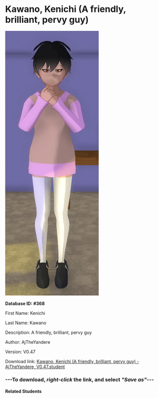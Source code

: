 # Kawano, Kenichi (A friendly, brilliant, pervy guy)

<img src="Files/Kawano, Kenichi (A friendly, brilliant, pervy guy).png" title="Kawano, Kenichi (A friendly, brilliant, pervy guy) - AjTheYandere, V0.47">

**Database ID: #368**

First Name: Kenichi

Last Name: Kawano

Description: A friendly, brilliant, pervy guy

Author: AjTheYandere

Version: V0.47

Download link: <a href="https://raw.githubusercontent.com/Arbiter1223/Daigaku-Gurashi-Custom-Students/master/Students/Files/Kawano%2C%20Kenichi%20(A%20friendly%2C%20brilliant%2C%20pervy%20guy)%20-%20AjTheYandere%2C%20V0.47.student">Kawano, Kenichi (A friendly, brilliant, pervy guy) - AjTheYandere, V0.47.student</a>

### ---**To download, _right-click_ the link, and select _"Save as"_**---

#### Related Students


